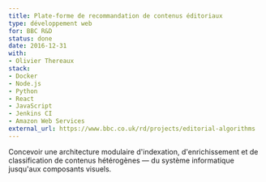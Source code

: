 ```yaml
---
title: Plate-forme de recommandation de contenus éditoriaux
type: développement web
for: BBC R&D
status: done
date: 2016-12-31
with:
- Olivier Thereaux
stack:
- Docker
- Node.js
- Python
- React
- JavaScript
- Jenkins CI
- Amazon Web Services
external_url: https://www.bbc.co.uk/rd/projects/editorial-algorithms
---
```


Concevoir une architecture modulaire d'indexation, d'enrichissement et de
classification de contenus hétérogènes — du système informatique jusqu'aux
composants visuels.
